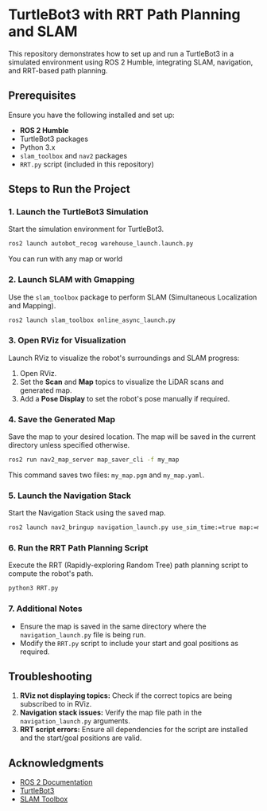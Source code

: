 # TurtleBot3 with RRT Path Planning and SLAM

This repository demonstrates how to set up and run a TurtleBot3 in a simulated environment using ROS 2 Humble, integrating SLAM, navigation, and RRT-based path planning.

## Prerequisites

Ensure you have the following installed and set up:

- **ROS 2 Humble**
- TurtleBot3 packages
- Python 3.x
- `slam_toolbox` and `nav2` packages
- `RRT.py` script (included in this repository)

## Steps to Run the Project

### 1. Launch the TurtleBot3 Simulation

Start the simulation environment for TurtleBot3.

```bash
ros2 launch autobot_recog warehouse_launch.launch.py
```

You can run with any map or world

### 2. Launch SLAM with Gmapping

Use the `slam_toolbox` package to perform SLAM (Simultaneous Localization and Mapping).

```bash
ros2 launch slam_toolbox online_async_launch.py
```

### 3. Open RViz for Visualization

Launch RViz to visualize the robot's surroundings and SLAM progress:

1. Open RViz.
2. Set the **Scan** and **Map** topics to visualize the LiDAR scans and generated map.
3. Add a **Pose Display** to set the robot's pose manually if required.

### 4. Save the Generated Map

Save the map to your desired location. The map will be saved in the current directory unless specified otherwise.

```bash
ros2 run nav2_map_server map_saver_cli -f my_map
```

This command saves two files: `my_map.pgm` and `my_map.yaml`.

### 5. Launch the Navigation Stack

Start the Navigation Stack using the saved map.

```bash
ros2 launch nav2_bringup navigation_launch.py use_sim_time:=true map:=my_map.yaml
```

### 6. Run the RRT Path Planning Script

Execute the RRT (Rapidly-exploring Random Tree) path planning script to compute the robot's path.

```bash
python3 RRT.py
```

### 7. Additional Notes

- Ensure the map is saved in the same directory where the `navigation_launch.py` file is being run.
- Modify the `RRT.py` script to include your start and goal positions as required.


## Troubleshooting

1. **RViz not displaying topics:** Check if the correct topics are being subscribed to in RViz.
2. **Navigation stack issues:** Verify the map file path in the `navigation_launch.py` arguments.
3. **RRT script errors:** Ensure all dependencies for the script are installed and the start/goal positions are valid.

## Acknowledgments

- [ROS 2 Documentation](https://docs.ros.org/en/humble/)
- [TurtleBot3](https://emanual.robotis.com/docs/en/platform/turtlebot3/overview/)
- [SLAM Toolbox](https://navigation.ros.org/setup_guides/slam/slam_toolbox/)
